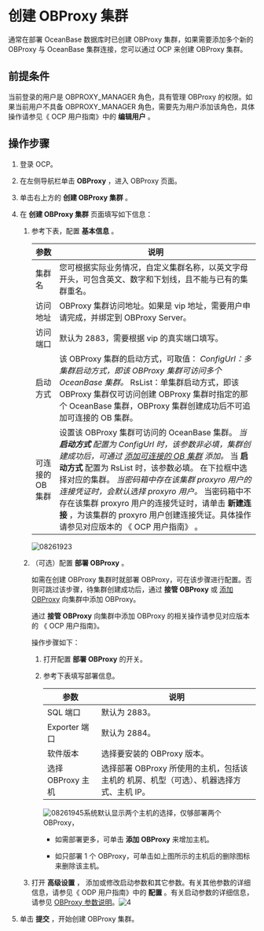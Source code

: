 创建 OBProxy 集群
==================================

通常在部署 OceanBase 数据库时已创建 OBProxy 集群，如果需要添加多个新的 OBProxy 与 OceanBase 集群连接，您可以通过 OCP 来创建 OBProxy 集群。

前提条件
-------------------------

当前登录的用户是 OBPROXY_MANAGER 角色，具有管理 OBProxy 的权限。如果当前用户不具备 OBPROXY_MANAGER 角色，需要先为用户添加该角色，具体操作请参见《 OCP 用户指南》中的 **编辑用户** 。

**操作步骤**
-----------------------------

1. 登录 OCP。

2. 在左侧导航栏单击 **OBProxy** ，进入 OBProxy 页面。

3. 单击右上方的 **创建 OBProxy 集群** 。

4. 在 **创建 OBProxy 集群** 页面填写如下信息：

   1. 参考下表，配置 **基本信息** 。

      |     参数     |                                                                                                                                                                                                                                                                                          说明                                                                                                                                                                                                                                                                                          |
      |------------|--------------------------------------------------------------------------------------------------------------------------------------------------------------------------------------------------------------------------------------------------------------------------------------------------------------------------------------------------------------------------------------------------------------------------------------------------------------------------------------------------------------------------------------------------------------------------------------|
      | 集群名        | 您可根据实际业务情况，自定义集群名称，以英文字母开头，可包含英文、数字和下划线，且不能与已有的集群重名。                                                                                                                                                                                                                                                                                                                                                                                                                                                                                                                                 |
      | 访问地址       | OBProxy 集群访问地址。如果是 vip 地址，需要用户申请完成，并绑定到 OBProxy Server。                                                                                                                                                                                                                                                                                                                                                                                                                                                                                                                              |
      | 访问端口       | 默认为 2883，需要根据 vip 的真实端口填写。                                                                                                                                                                                                                                                                                                                                                                                                                                                                                                                                                           |
      | 启动方式       | 该 OBProxy 集群的启动方式，可取值： *ConfigUrl：多集群启动方式，即该 OBProxy 集群可访问多个 OceanBase 集群。* RsList：单集群启动方式，即该 OBProxy 集群仅可访问创建 OBProxy 集群时指定的那个 OceanBase 集群，OBProxy 集群创建成功后不可追加可连接的 OB 集群。                                                                                                                                                                                                                                                                                                   |
      | 可连接的 OB 集群 | 设置该 OBProxy 集群可访问的 OceanBase 集群。 *当 **启动方式** 配置为 ConfigUrl 时，该参数非必填，集群创建成功后，可通过 [添加可连接的 OB 集群](6.manage-OBProxy-connected-OB-clusters.md) 添加。* 当 **启动方式** 配置为 RsList 时，该参数必填。 在下拉框中选择对应的集群。 *当密码箱中存在该集群 proxyro 用户的连接凭证时，会默认选择 proxyro 用户。* 当密码箱中不存在该集群 proxyro 用户的连接凭证时，请单击 **新建连接** ，为该集群的 proxyro 用户创建连接凭证。具体操作请参见对应版本的 《 OCP 用户指南》 。      |

      ![08261923](http://icms-x-dita.oss-cn-zhangjiakou.aliyuncs.com/xdita-output/zh-CN/task15904357/images/p312780.png?Expires=7258125489&OSSAccessKeyId=LTAIJfoPL6wmrirR&Signature=nTj%2BYa1%2FzwfJNx4BZ%2BNZHunS%2FaY%3D)

   2. （可选）配置 **部署 OBProxy** 。

      如需在创建 OBProxy 集群时就部署 OBProxy，可在该步骤进行配置。否则可跳过该步骤，待集群创建成功后，通过 **接管 OBProxy** 或 [添加 OBProxy](../2.manage-obproxy/1.add-OBProxy.md) 向集群中添加 OBProxy。

      通过 **接管 OBProxy** 向集群中添加 OBProxy 的相关操作请参见对应版本的 《 OCP 用户指南》。

      操作步骤如下：
      1. 打开配置 **部署 OBProxy** 的开关。

      2. 参考下表填写部署信息。

         |      参数       |                         说明                         |
         |---------------|----------------------------------------------------|
         | SQL 端口        | 默认为 2883。                                          |
         | Exporter 端口   | 默认为 2884。                                          |
         | 软件版本          | 选择要安装的 OBProxy 版本。                                 |
         | 选择 OBProxy 主机 | 选择部署 OBProxy 所使用的主机，包括该主机的 机房、机型（可选）、机器选择方式、主机 IP。 |

         ![08261945](http://icms-x-dita.oss-cn-zhangjiakou.aliyuncs.com/xdita-output/zh-CN/task15904357/images/p312784.png?Expires=7258125489&OSSAccessKeyId=LTAIJfoPL6wmrirR&Signature=eueMHkVB7bplwtO8PzXdgdJgl78%3D)系统默认显示两个主机的选择，仅够部署两个 OBProxy，
         * 如需部署更多，可单击 **添加 OBProxy** 来增加主机。

         * 如只部署 1 个 OBProxy，可单击如上图所示的主机后的删除图标来删除该主机。

   3. 打开 **高级设置** ， 添加或修改启动参数和其它参数。有关其他参数的详细信息，请参见《 ODP 用户指南》中的 **配置** 。有关启动参数的详细信息，请参见 [OBProxy 参数说明](../2.obproxy-parameter-description.md)。![4](http://icms-x-dita.oss-cn-zhangjiakou.aliyuncs.com/xdita-output/zh-CN/task15904357/images/p240600.png?Expires=7258125489&OSSAccessKeyId=LTAIJfoPL6wmrirR&Signature=MEanBY2RmA2t7wRZSl29BsiyRE0%3D)

5. 单击 **提交** ，开始创建 OBProxy 集群。
